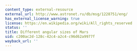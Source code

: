 ```yaml
---
content_type: external-resource
external_url: http://www.astronet.ru/db/msg/1228751/eng/
has_external_license_warning: true
license: https://en.wikipedia.org/wiki/All_rights_reserved
status: ''
title: Different angular sizes of Mars
uid: c200ac2d-128c-42c4-a2c4-c96d62a9977f
wayback_url: ''
---
```

